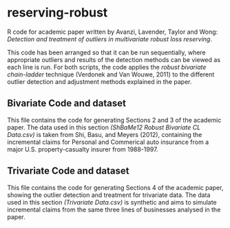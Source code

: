 # reserving-robust
R code for academic paper written by Avanzi, Lavender, Taylor and Wong: *Detection and treatment of outliers in multivariate robust loss reserving*.

This code has been arranged so that it can be run sequentially, where appropriate outliers and results of the detection methods can be viewed as each line is run. For both scripts, the code applies the *robust bivariate chain-ladder* technique (Verdonek and Van Wouwe, 2011) to the different outlier detection and adjustment methods explained in the paper.

## Bivariate Code and dataset
This file contains the code for generating Sections 2 and 3 of the academic paper. The data used in this section *(ShBaMe12 Robust Bivariate CL Data.csv)* is taken from Shi, Basu, and Meyers (2012), containing the incremental claims for Personal and Commerical auto insurance from a major U.S. property-casualty insurer from 1988-1997.

## Trivariate Code and dataset
This file contains the code for generating Sections 4 of the academic paper, showing the outlier detection and treatment for trivariate data. The data used in this section *(Trivariate Data.csv)* is synthetic and aims to simulate incremental claims from the same three lines of businesses analysed in the paper.

